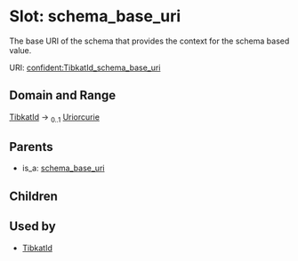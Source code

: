 
# Slot: schema_base_uri


The base URI of the schema that provides the context for the schema based value.

URI: [confident:TibkatId_schema_base_uri](https://raw.githubusercontent.com/TIBHannover/ConfIDent_schema/main/src/linkml/confident_schema.yaml#TibkatId_schema_base_uri)


## Domain and Range

[TibkatId](TibkatId.md) &#8594;  <sub>0..1</sub> [Uriorcurie](types/Uriorcurie.md)

## Parents

 *  is_a: [schema_base_uri](schema_base_uri.md)

## Children


## Used by

 * [TibkatId](TibkatId.md)
